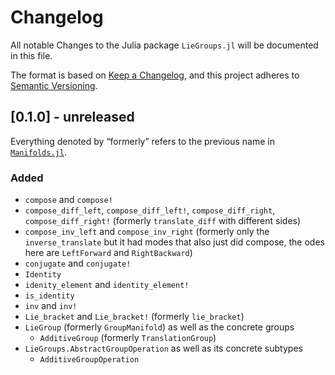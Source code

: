# Changelog

All notable Changes to the Julia package `LieGroups.jl` will be documented in this file.

The format is based on [Keep a Changelog](https://keepachangelog.com/en/1.0.0/),
and this project adheres to [Semantic Versioning](https://semver.org/spec/v2.0.0.html).

## [0.1.0] - unreleased

Everything denoted by “formerly” refers to the previous name in [`Manifolds.jl`](https://juliamanifolds.github.io/Manifolds.jl/stable/).

### Added

* `compose` and `compose!`
* `compose_diff_left`, `compose_diff_left!`, `compose_diff_right`, `compose_diff_right!` (formerly `translate_diff` with different sides)
* `compose_inv_left` and `compose_inv_right` (formerly only the `inverse_translate` but it had modes that also just did compose, the odes here are `LeftForward` and `RightBackward`)
* `conjugate` and `conjugate!`
* `Identity`
* `idenity_element` and `identity_element!`
* `is_identity`
* `inv` and `inv!`
* `Lie_bracket` and `Lie_bracket!` (formerly `lie_bracket`)
* `LieGroup` (formerly `GroupManifold`) as well as the concrete groups
  * `AdditiveGroup` (formerly `TranslationGroup`)
* `LieGroups.AbstractGroupOperation` as well as its concrete subtypes
  * `AdditiveGroupOperation`
